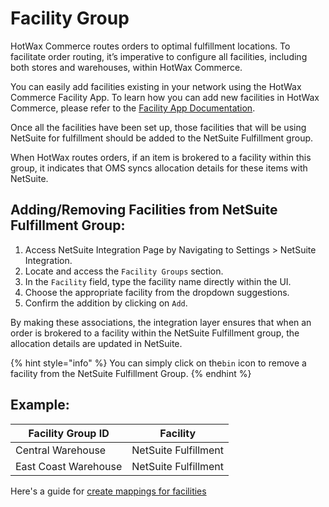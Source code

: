 # Facility Group

HotWax Commerce routes orders to optimal fulfillment locations. To facilitate order routing, it’s imperative to configure all facilities, including both stores and warehouses, within HotWax Commerce.

You can easily add facilities existing in your network using the HotWax Commerce Facility App. To learn how you can add new facilities in HotWax Commerce, please refer to the [Facility App Documentation](https://docs.hotwax.co/user-guides/administration/facilities/add-new-facilities).

Once all the facilities have been set up, those facilities that will be using NetSuite for fulfillment should be added to the NetSuite Fulfillment group.

When HotWax routes orders, if an item is brokered to a facility within this group, it indicates that OMS syncs allocation details for these items with NetSuite.

## Adding/Removing Facilities from NetSuite Fulfillment Group:

1. Access NetSuite Integration Page by Navigating to Settings > NetSuite Integration.
2. Locate and access the `Facility Groups` section.
3. In the `Facility` field, type the facility name directly within the UI.
4. Choose the appropriate facility from the dropdown suggestions.
5. Confirm the addition by clicking on `Add`.

By making these associations, the integration layer ensures that when an order is brokered to a facility within the NetSuite Fulfillment group, the allocation details are updated in NetSuite.

{% hint style="info" %}
You can simply click on the`bin` icon to remove a facility from the NetSuite Fulfillment Group.
{% endhint %}

## Example:

| Facility Group ID    | Facility             |
| -------------------- | -------------------- |
| Central Warehouse    | NetSuite Fulfillment |
| East Coast Warehouse | NetSuite Fulfillment |

Here's a guide for [create mappings for facilities](README.md#configuring-mappings-between-hotwax-commerce-and-netsuite)
